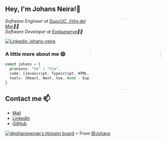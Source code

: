 
<!--
**johansneirap/johansneirap** is a ✨ _special_ ✨ repository because its `README.md` (this file) appears on your GitHub profile.

Here are some ideas to get you started:

- 🔭 I’m currently working on ...
- 🌱 I’m currently learning ...
- 👯 I’m looking to collaborate on ...
- 🤔 I’m looking for help with ...
- 💬 Ask me about ...
- 📫 How to reach me: ...
- 😄 Pronouns: ...
- ⚡ Fun fact: ...
-->
<h2> Hey, I'm Johans Neira!👋 </h2>
<img align='right' src="https://cdn.dribbble.com/users/626327/screenshots/2618501/400.gif" width="230" style="border-radius:50%">
<p><em>Software Engineer at <a href="http://www.duoc.cl">DuocUC, Viña del Mar</a>👨‍🎓</br>Software Developer at <a href="https://www.evalueserve.com">Evalueserve</a>👨‍💻
</em></p>

[![Linkedin: johans-neira](https://img.shields.io/static/v1?label=&message=Johans%20Neira&color=blue&style=flat-square&logo=Linkedin&logoColor=white&link=https://www.linkedin.com/in/johans-neira/)](https://www.linkedin.com/in/johans-neira/)


### A little more about me 😄 

```typescript
const johans = {
  pronouns: "he" | "him",
  code: [Javascript, Typescript, HTML, CSS, Python],
  tools: [React, Next, Vue, Node - Express/Fastify, Jest, Git, Django, AWS]
}
```

## Contact me 📫
- [Mail](mailto:johansneirap@gmail.com)
- [LinkedIn](https://www.linkedin.com/in/johans-neira/)
- [GitHub](https://github.com/johansneirap)

[![@johansneirap's Holopin board](https://holopin.me/johansneirap)](https://holopin.io/@johansneirap)
⭐️ From [@Johans](https://github.com/johansneirap)
